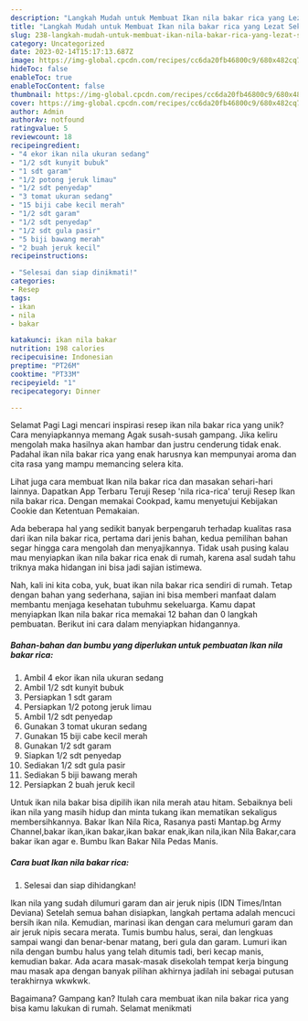```yaml
---
description: "Langkah Mudah untuk Membuat Ikan nila bakar rica yang Lezat Sekali, Lezat"
title: "Langkah Mudah untuk Membuat Ikan nila bakar rica yang Lezat Sekali, Lezat"
slug: 238-langkah-mudah-untuk-membuat-ikan-nila-bakar-rica-yang-lezat-sekali-lezat
category: Uncategorized
date: 2023-02-14T15:17:13.687Z
image: https://img-global.cpcdn.com/recipes/cc6da20fb46800c9/680x482cq70/ikan-nila-bakar-rica-foto-resep-utama.jpg
hideToc: false
enableToc: true
enableTocContent: false
thumbnail: https://img-global.cpcdn.com/recipes/cc6da20fb46800c9/680x482cq70/ikan-nila-bakar-rica-foto-resep-utama.jpg
cover: https://img-global.cpcdn.com/recipes/cc6da20fb46800c9/680x482cq70/ikan-nila-bakar-rica-foto-resep-utama.jpg
author: Admin
authorAv: notfound
ratingvalue: 5
reviewcount: 18
recipeingredient:
- "4 ekor ikan nila ukuran sedang"
- "1/2 sdt kunyit bubuk"
- "1 sdt garam"
- "1/2 potong jeruk limau"
- "1/2 sdt penyedap"
- "3 tomat ukuran sedang"
- "15 biji cabe kecil merah"
- "1/2 sdt garam"
- "1/2 sdt penyedap"
- "1/2 sdt gula pasir"
- "5 biji bawang merah"
- "2 buah jeruk kecil"
recipeinstructions:

- "Selesai dan siap dinikmati!"
categories:
- Resep
tags:
- ikan
- nila
- bakar

katakunci: ikan nila bakar 
nutrition: 198 calories
recipecuisine: Indonesian
preptime: "PT26M"
cooktime: "PT33M"
recipeyield: "1"
recipecategory: Dinner

---
```



Selamat Pagi Lagi mencari inspirasi resep ikan nila bakar rica yang unik? Cara menyiapkannya memang Agak susah-susah gampang. Jika keliru mengolah maka hasilnya akan hambar dan justru cenderung tidak enak. Padahal ikan nila bakar rica yang enak harusnya kan mempunyai aroma dan cita rasa yang mampu memancing selera kita.


Lihat juga cara membuat Ikan nila bakar rica dan masakan sehari-hari lainnya. Dapatkan App Terbaru Teruji Resep &#39;nila rica-rica&#39; teruji Resep Ikan nila bakar rica. Dengan memakai Cookpad, kamu menyetujui Kebijakan Cookie dan Ketentuan Pemakaian.

Ada beberapa hal yang sedikit banyak berpengaruh terhadap kualitas rasa dari ikan nila bakar rica, pertama dari jenis bahan, kedua pemilihan bahan segar hingga cara mengolah dan menyajikannya. Tidak usah pusing kalau mau menyiapkan ikan nila bakar rica enak di rumah, karena asal sudah tahu triknya maka hidangan ini bisa jadi sajian istimewa.


Nah, kali ini kita coba, yuk, buat ikan nila bakar rica sendiri di rumah. Tetap dengan bahan yang sederhana, sajian ini bisa memberi manfaat dalam membantu menjaga kesehatan tubuhmu sekeluarga. Kamu dapat menyiapkan Ikan nila bakar rica memakai 12 bahan dan 0 langkah pembuatan. Berikut ini cara dalam menyiapkan hidangannya.

<!--inarticleads1-->

##### Bahan-bahan dan bumbu yang diperlukan untuk pembuatan Ikan nila bakar rica:

1. Ambil 4 ekor ikan nila ukuran sedang
1. Ambil 1/2 sdt kunyit bubuk
1. Persiapkan 1 sdt garam
1. Persiapkan 1/2 potong jeruk limau
1. Ambil 1/2 sdt penyedap
1. Gunakan 3 tomat ukuran sedang
1. Gunakan 15 biji cabe kecil merah
1. Gunakan 1/2 sdt garam
1. Siapkan 1/2 sdt penyedap
1. Sediakan 1/2 sdt gula pasir
1. Sediakan 5 biji bawang merah
1. Persiapkan 2 buah jeruk kecil


Untuk ikan nila bakar bisa dipilih ikan nila merah atau hitam. Sebaiknya beli ikan nila yang masih hidup dan minta tukang ikan mematikan sekaligus membersihkannya. Bakar Ikan Nila Rica, Rasanya pasti Mantap.bg Army Channel,bakar ikan,ikan bakar,ikan bakar enak,ikan nila,ikan Nila Bakar,cara bakar ikan agar e. Bumbu Ikan Bakar Nila Pedas Manis. 

<!--inarticleads2-->

##### Cara buat Ikan nila bakar rica:


1. Selesai dan siap dihidangkan!

Ikan nila yang sudah dilumuri garam dan air jeruk nipis (IDN Times/Intan Deviana) Setelah semua bahan disiapkan, langkah pertama adalah mencuci bersih ikan nila. Kemudian, marinasi ikan dengan cara melumuri garam dan air jeruk nipis secara merata. Tumis bumbu halus, serai, dan lengkuas sampai wangi dan benar-benar matang, beri gula dan garam. Lumuri ikan nila dengan bumbu halus yang telah ditumis tadi, beri kecap manis, kemudian bakar. Ada acara masak-masak disekolah tempat kerja bingung mau masak apa dengan banyak pilihan akhirnya jadilah ini sebagai putusan terakhirnya wkwkwk. 

Bagaimana? Gampang kan? Itulah cara membuat ikan nila bakar rica yang bisa kamu lakukan di rumah. Selamat menikmati

